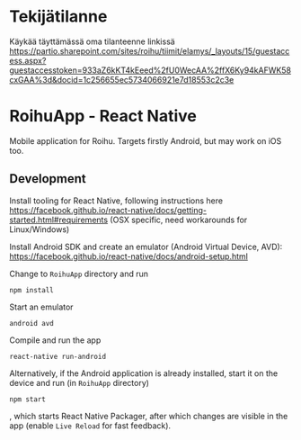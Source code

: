 # Tekijätilanne

Käykää täyttämässä oma tilanteenne linkissä https://partio.sharepoint.com/sites/roihu/tiimit/elamys/_layouts/15/guestaccess.aspx?guestaccesstoken=933aZ6kKT4kEeed%2fU0WecAA%2ffX6Ky94kAFWK58cxGAA%3d&docid=1c256655ec5734066921e7d18553c2c3e

# RoihuApp - React Native

Mobile application for Roihu. Targets firstly Android, but may work on iOS too.

## Development

Install tooling for React Native, following instructions here
https://facebook.github.io/react-native/docs/getting-started.html#requirements (OSX specific, need workarounds for Linux/Windows)

Install Android SDK and create an emulator (Android Virtual Device, AVD): https://facebook.github.io/react-native/docs/android-setup.html

Change to ```RoihuApp``` directory and run

    npm install

Start an emulator

    android avd

Compile and run the app

    react-native run-android

Alternatively, if the Android application is already installed, start it on the device and run (in ```RoihuApp``` directory)

    npm start

, which starts React Native Packager, after which changes are visible in the app (enable ```Live Reload``` for fast feedback).
